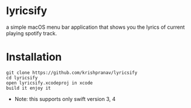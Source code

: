 # lyricsify
a simple macOS menu bar application that shows you the lyrics of current playing spotify track.

# Installation
```
git clone https://github.com/krishpranav/lyricsify
cd lyricsify
open lyricsify.xcodeproj in xcode
build it enjoy it
```

- Note: this supports only swift version 3, 4
